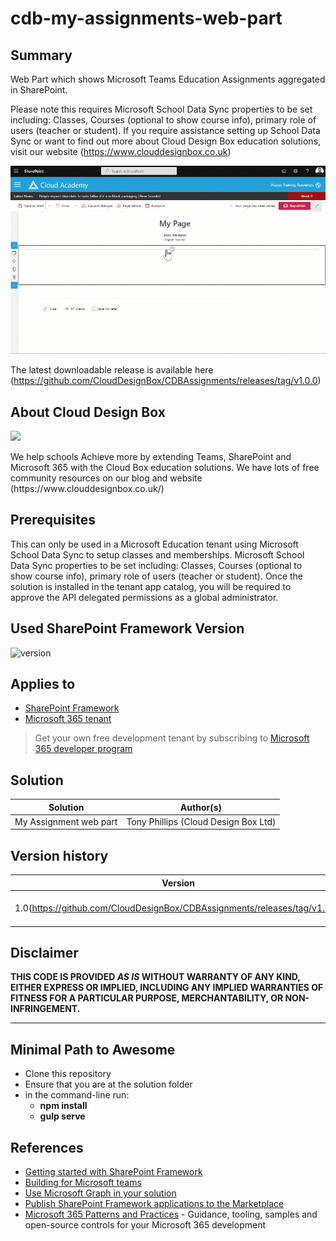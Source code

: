 # cdb-my-assignments-web-part

## Summary

Web Part which shows Microsoft Teams Education Assignments aggregated in SharePoint. 

Please note this requires Microsoft School Data Sync properties to be set including: Classes, Courses (optional to show course info), primary role of users (teacher or student). If you require assistance setting up School Data Sync or want to find out more about Cloud Design Box education solutions, visit our website (https://www.clouddesignbox.co.uk)

<img src="https://github.com/CloudDesignBox/CDBAssignments/blob/main/assignmentwebpart.gif?raw=true" />

The latest downloadable release is available here (https://github.com/CloudDesignBox/CDBAssignments/releases/tag/v1.0.0)

## About Cloud Design Box
<a href="https://www.clouddesignbox.co.uk"><img src="https://www.clouddesignbox.co.uk/static/logo-493bd038d15459f400d201177233a0d6.svg" style="width:200px;height:auto" /></a>
<p>We help schools Achieve more by extending Teams, SharePoint and Microsoft 365 with the Cloud Box education solutions. We have lots of free community resources on our blog and website (https://www.clouddesignbox.co.uk/)</p>

## Prerequisites
This can only be used in a Microsoft Education tenant using Microsoft School Data Sync to setup classes and memberships.
Microsoft School Data Sync properties to be set including: Classes, Courses (optional to show course info), primary role of users (teacher or student). 
Once the solution is installed in the tenant app catalog, you will be required to approve the API delegated permissions as a global administrator.

## Used SharePoint Framework Version

![version](https://img.shields.io/badge/version-1.13-green.svg)

## Applies to

- [SharePoint Framework](https://aka.ms/spfx)
- [Microsoft 365 tenant](https://docs.microsoft.com/en-us/sharepoint/dev/spfx/set-up-your-developer-tenant)

> Get your own free development tenant by subscribing to [Microsoft 365 developer program](http://aka.ms/o365devprogram)

## Solution

Solution|Author(s)
--------|---------
My Assignment web part|Tony Phillips (Cloud Design Box Ltd)

## Version history

Version|Date|Comments
-------|----|--------
1.0(https://github.com/CloudDesignBox/CDBAssignments/releases/tag/v1.0.0)|July 15, 2022|Initial release

## Disclaimer

**THIS CODE IS PROVIDED *AS IS* WITHOUT WARRANTY OF ANY KIND, EITHER EXPRESS OR IMPLIED, INCLUDING ANY IMPLIED WARRANTIES OF FITNESS FOR A PARTICULAR PURPOSE, MERCHANTABILITY, OR NON-INFRINGEMENT.**

---

## Minimal Path to Awesome

- Clone this repository
- Ensure that you are at the solution folder
- in the command-line run:
  - **npm install**
  - **gulp serve**

## References

- [Getting started with SharePoint Framework](https://docs.microsoft.com/en-us/sharepoint/dev/spfx/set-up-your-developer-tenant)
- [Building for Microsoft teams](https://docs.microsoft.com/en-us/sharepoint/dev/spfx/build-for-teams-overview)
- [Use Microsoft Graph in your solution](https://docs.microsoft.com/en-us/sharepoint/dev/spfx/web-parts/get-started/using-microsoft-graph-apis)
- [Publish SharePoint Framework applications to the Marketplace](https://docs.microsoft.com/en-us/sharepoint/dev/spfx/publish-to-marketplace-overview)
- [Microsoft 365 Patterns and Practices](https://aka.ms/m365pnp) - Guidance, tooling, samples and open-source controls for your Microsoft 365 development
